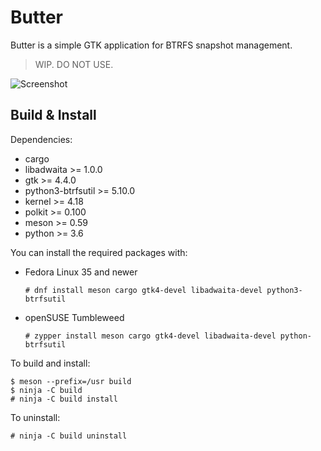 # Butter

Butter is a simple GTK application for BTRFS snapshot management.

> WIP. DO NOT USE.

![Screenshot](https://znie.org/images/butter/screenshot.png)

## Build & Install

Dependencies:

- cargo
- libadwaita >= 1.0.0
- gtk >= 4.4.0
- python3-btrfsutil >= 5.10.0
- kernel >= 4.18
- polkit >= 0.100
- meson >= 0.59
- python >= 3.6

You can install the required packages with:

- Fedora Linux 35 and newer

  ```
  # dnf install meson cargo gtk4-devel libadwaita-devel python3-btrfsutil
  ```

- openSUSE Tumbleweed

  ```
  # zypper install meson cargo gtk4-devel libadwaita-devel python-btrfsutil
  ```

To build and install:

```
$ meson --prefix=/usr build
$ ninja -C build
# ninja -C build install
```

To uninstall:

```
# ninja -C build uninstall
```
